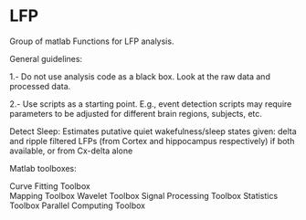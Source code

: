 # LFP

Group of matlab Functions for LFP analysis.

General guidelines:  

1.- Do not use analysis code as a black box. Look at the raw data and processed data. 

2.- Use scripts as a starting point. E.g., event detection scripts may require parameters to be adjusted for different brain regions, subjects, etc.

Detect Sleep:  Estimates putative quiet wakefulness/sleep states given:
    delta and ripple filtered LFPs (from Cortex and hippocampus respectively) if both available, or from Cx-delta alone


Matlab toolboxes:

Curve Fitting Toolbox  
Mapping Toolbox
Wavelet Toolbox 
Signal Processing Toolbox
Statistics Toolbox
Parallel Computing Toolbox
